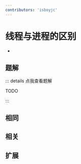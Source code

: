 ```yaml
---
contributors: 'isboyjc'
---
```


# 线程与进程的区别

- 



## 题解

::: details 点我查看题解

  TODO

:::



## 相同


## 相关


## 扩展


